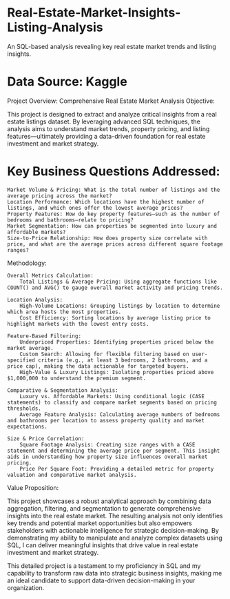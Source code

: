 # Real-Estate-Market-Insights-Listing-Analysis
An SQL-based analysis revealing key real estate market trends and listing insights.

# Data Source: Kaggle


Project Overview: Comprehensive Real Estate Market Analysis
Objective:

This project is designed to extract and analyze critical insights from a real estate listings dataset. By leveraging advanced SQL techniques, the analysis aims to understand market trends, property pricing, and listing features—ultimately providing a data-driven foundation for real estate investment and market strategy.

# Key Business Questions Addressed:

    Market Volume & Pricing: What is the total number of listings and the average pricing across the market?
    Location Performance: Which locations have the highest number of listings, and which ones offer the lowest average prices?
    Property Features: How do key property features—such as the number of bedrooms and bathrooms—relate to pricing?
    Market Segmentation: How can properties be segmented into luxury and affordable markets?
    Size-to-Price Relationship: How does property size correlate with price, and what are the average prices across different square footage ranges?

Methodology:

    Overall Metrics Calculation:
        Total Listings & Average Pricing: Using aggregate functions like COUNT() and AVG() to gauge overall market activity and pricing trends.

    Location Analysis:
        High-Volume Locations: Grouping listings by location to determine which area hosts the most properties.
        Cost Efficiency: Sorting locations by average listing price to highlight markets with the lowest entry costs.

    Feature-Based Filtering:
        Underpriced Properties: Identifying properties priced below the market average.
        Custom Search: Allowing for flexible filtering based on user-specified criteria (e.g., at least 3 bedrooms, 2 bathrooms, and a price cap), making the data actionable for targeted buyers.
        High-Value & Luxury Listings: Isolating properties priced above $1,000,000 to understand the premium segment.

    Comparative & Segmentation Analysis:
        Luxury vs. Affordable Markets: Using conditional logic (CASE statements) to classify and compare market segments based on pricing thresholds.
        Average Feature Analysis: Calculating average numbers of bedrooms and bathrooms per location to assess property quality and market expectations.

    Size & Price Correlation:
        Square Footage Analysis: Creating size ranges with a CASE statement and determining the average price per segment. This insight aids in understanding how property size influences overall market pricing.
        Price Per Square Foot: Providing a detailed metric for property valuation and comparative market analysis.

Value Proposition:

This project showcases a robust analytical approach by combining data aggregation, filtering, and segmentation to generate comprehensive insights into the real estate market. The resulting analysis not only identifies key trends and potential market opportunities but also empowers stakeholders with actionable intelligence for strategic decision-making. By demonstrating my ability to manipulate and analyze complex datasets using SQL, I can deliver meaningful insights that drive value in real estate investment and market strategy.

This detailed project is a testament to my proficiency in SQL and my capability to transform raw data into strategic business insights, making me an ideal candidate to support data-driven decision-making in your organization.
